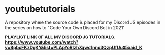 # youtubetutorials
A repository where the source code is placed for my Discord JS episodes in the series on how to "Code Your Own Discord Bot in 2021"

**PLAYLIST LINK OF ALL MY DISCORD JS TUTORIALS: https://www.youtube.com/watch?v=8pbcFKzDgKY&list=PLApYoRlzhXgwc1nno3QzpUfUuS5xaid_K**

